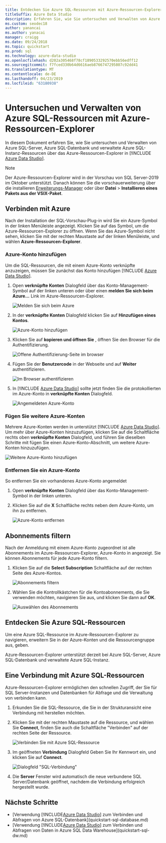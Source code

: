 ```yaml
---
title: Entdecken Sie Azure SQL-Ressourcen mit Azure-Ressourcen-Explorer
titleSuffix: Azure Data Studio
description: Erfahren Sie, wie Sie untersuchen und Verwalten von Azure SQL-Server, Azure SQL-Datenbank und Azure verwaltete SQL-Instanz über Azure-Ressourcen-Explorer.
ms.custom: seodec18
author: yanancai
ms.author: yanacai
manager: craigg
ms.date: 09/24/2018
ms.topic: quickstart
ms.prod: sql
ms.technology: azure-data-studio
ms.openlocfilehash: d202a305468f78cf1890533292570ebb56edff12
ms.sourcegitcommit: f7fced330b64d6616aeb8766747295807c92dd41
ms.translationtype: MT
ms.contentlocale: de-DE
ms.lasthandoff: 04/23/2019
ms.locfileid: "63180938"
---
```

# <a name="explore-and-manage-azure-sql-resources-with-azure-resource-explorer"></a>Untersuchen und Verwalten von Azure SQL-Ressourcen mit Azure-Ressourcen-Explorer

In diesem Dokument erfahren Sie, wie Sie untersuchen und Verwalten von Azure SQL-Server, Azure SQL-Datenbank und verwaltete Azure SQL-Instanz-Ressourcen über das Azure-Ressourcen-Explorer in [!INCLUDE [Azure Data Studio](../includes/name-sos-short.md)].

>[!NOTE]
>Der Azure-Ressourcen-Explorer wird in der Vorschau von SQL Server-2019 im Oktober unterstützt. Danach können Sie die vorschauerweiterung über die installieren [Erweiterungs-Manager](extensions.md) oder über **Datei** > **Installieren eines Pakets aus der VSIX-Paket**.


## <a name="connect-to-azure"></a>Verbinden mit Azure

Nach der Installation der SQL-Vorschau-Plug-in wird Sie ein Azure-Symbol in der linken Menüleiste angezeigt. Klicken Sie auf das Symbol, um die Azure-Ressourcen-Explorer zu öffnen. Wenn Sie das Azure-Symbol nicht sehen, klicken Sie mit der rechten Maustaste auf der linken Menüleiste, und wählen **Azure-Ressourcen-Explorer**.

### <a name="add-an-azure-account"></a>Azure-Konto hinzufügen

Um die SQL-Ressourcen, die mit einem Azure-Konto verknüpfte anzuzeigen, müssen Sie zunächst das Konto hinzufügen [!INCLUDE [Azure Data Studio](../includes/name-sos-short.md)].

1. Open **verknüpfte Konten** Dialogfeld über das Konto-Management-Symbol auf der linken unteren oder über einen **melden Sie sich beim Azure...**  Link im Azure-Ressourcen-Explorer.

    ![Melden Sie sich beim Azure](media/azure-resource-explorer/sign-in-to-azure.png)

2. In der **verknüpfte Konten** Dialogfeld klicken Sie auf **Hinzufügen eines Kontos**.

    ![Azure-Konto hinzufügen](media/azure-resource-explorer/add-an-azure-account.png)

3. Klicken Sie auf **kopieren und öffnen Sie** , öffnen Sie den Browser für die Authentifizierung.

    ![Offene Authentifizierung-Seite im browser](media/azure-resource-explorer/open-authentication-in-browser.png)

4. Fügen Sie der **Benutzercode** in der Webseite und auf **Weiter** authentifizieren.

    ![Im Browser authentifizieren](media/azure-resource-explorer/authenticate-in-browser.png)

5. In [!INCLUDE [Azure Data Studio](../includes/name-sos-short.md)] sollte jetzt finden Sie die protokollierten im Azure-Konto in **verknüpfte Konten** Dialogfeld.

    ![Angemeldeten Azure-Konto](media/azure-resource-explorer/signed-in-azure-account.png)

### <a name="add-more-azure-accounts"></a>Fügen Sie weitere Azure-Konten

Mehrere Azure-Konten werden in unterstützt [!INCLUDE [Azure Data Studio](../includes/name-sos-short.md)]. Um mehr über Azure-Konten hinzuzufügen, klicken Sie auf die Schaltfläche rechts oben **verknüpfte Konten** Dialogfeld, und führen Sie dieselben Schritte mit fügen Sie einen Azure-Konto-Abschnitt, um weitere Azure-Konten hinzuzufügen.

![Weitere Azure-Konto hinzufügen](media/azure-resource-explorer/add-more-azure-account.png)

### <a name="remove-an-azure-account"></a>Entfernen Sie ein Azure-Konto

So entfernen Sie ein vorhandenes Azure-Konto angemeldet

1. Open **verknüpfte Konten** Dialogfeld über das Konto-Management-Symbol in der linken unteren.
2. Klicken Sie auf die **X** Schalfläche rechts neben dem Azure-Konto, um ihn zu entfernen.

    ![Azure-Konto entfernen](media/azure-resource-explorer/remove-azure-account.png)

## <a name="filter-subscription"></a>Abonnements filtern

Nach der Anmeldung mit einem Azure-Konto zugeordnet ist alle Abonnements im Azure-Ressourcen-Explorer, Azure-Konto in angezeigt. Sie können Abonnements für jede Azure-Konto filtern.

1. Klicken Sie auf die **Select Subscription** Schaltfläche auf der rechten Seite des Azure-Kontos.

   ![Abonnements filtern](media/azure-resource-explorer/filter-subscription.png)

2. Wählen Sie die Kontrollkästchen für die Kontoabonnements, die Sie verwenden möchten, navigieren Sie aus, und klicken Sie dann auf **OK**.

   ![Auswählen des Abonnements](media/azure-resource-explorer/select-subscription.png)

## <a name="explore-azure-sql-resources"></a>Entdecken Sie Azure SQL-Ressourcen

Um eine Azure SQL-Ressource im Azure-Ressourcen-Explorer zu navigieren, erweitern Sie in der Azure-Konten und die Ressourcengruppe aus, geben.

Azure-Ressourcen-Explorer unterstützt derzeit bei Azure SQL-Server, Azure SQL-Datenbank und verwaltete Azure SQL-Instanz.

## <a name="connect-to-azure-sql-resources"></a>Eine Verbindung mit Azure SQL-Ressourcen

Azure-Ressourcen-Explorer ermöglichen den schnellen Zugriff, der Sie für SQL Server-Instanzen und Datenbanken für Abfrage und die Verwaltung von verbinden kann. 

1. Erkunden Sie die SQL-Ressource, die Sie in der Strukturansicht eine Verbindung mit herstellen möchten.
2. Klicken Sie mit der rechten Maustaste auf die Ressource, und wählen Sie **Connect**, finden Sie auch die Schaltfläche "Verbinden" auf der rechten Seite der Ressource.

   ![Verbinden Sie mit Azure SQL-Ressource](media/azure-resource-explorer/connect-to-azure-sql-resource.png)

3. Im geöffneten **Verbindung** Dialogfeld Geben Sie Ihr Kennwort ein, und klicken Sie auf **Connect**.

   ![Dialogfeld "SQL-Verbindung"](media/azure-resource-explorer/sql-connection-dialog.png)
4. Die **Server** Fenster wird automatisch die neue verbundene SQL Server/Datenbank geöffnet, nachdem die Verbindung erfolgreich hergestellt wurde.

## <a name="next-steps"></a>Nächste Schritte

- [Verwendung [!INCLUDE[Azure Data Studio](../includes/name-sos-short.md)] zum Verbinden und Abfragen von Azure SQL-Datenbank](quickstart-sql-database.md)
- [Verwendung [!INCLUDE[Azure Data Studio](../includes/name-sos-short.md)] zum Verbinden und Abfragen von Daten in Azure SQL Data Warehouse](quickstart-sql-dw.md)